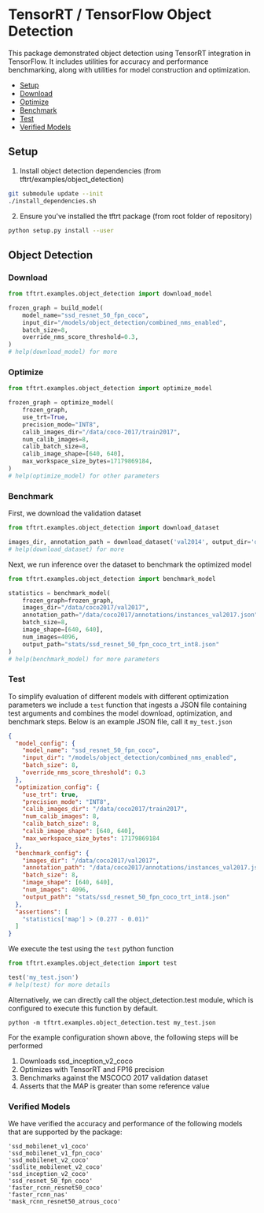 # TensorRT / TensorFlow Object Detection

This package demonstrated object detection using TensorRT integration in TensorFlow. 
It includes utilities for accuracy and performance benchmarking, along with 
utilities for model construction and optimization.

* [Setup](#setup)
* [Download](#od_download)
* [Optimize](#od_optimize)
* [Benchmark](#od_benchmark)
* [Test](#od_test)
* [Verified Models](#od_verified_models)

<a name="setup"></a>
## Setup

1. Install object detection dependencies (from tftrt/examples/object_detection)

```bash
git submodule update --init
./install_dependencies.sh
```

2. Ensure you've installed the tftrt package (from root folder of repository)

```bash
python setup.py install --user
```

<a name="od"></a>
## Object Detection

<a name="od_download"></a>
### Download
```python
from tftrt.examples.object_detection import download_model

frozen_graph = build_model(
    model_name="ssd_resnet_50_fpn_coco",
    input_dir="/models/object_detection/combined_nms_enabled",
    batch_size=8,
    override_nms_score_threshold=0.3,
)
# help(download_model) for more
```

<a name="od_optimize"></a>
### Optimize

```python
from tftrt.examples.object_detection import optimize_model

frozen_graph = optimize_model(
    frozen_graph,
    use_trt=True,
    precision_mode="INT8",
    calib_images_dir="/data/coco-2017/train2017",
    num_calib_images=8,
    calib_batch_size=8,
    calib_image_shape=[640, 640],
    max_workspace_size_bytes=17179869184,
)
# help(optimize_model) for other parameters
```

<a name="od_benchmark"></a>
### Benchmark

First, we download the validation dataset

```python
from tftrt.examples.object_detection import download_dataset

images_dir, annotation_path = download_dataset('val2014', output_dir='dataset')
# help(download_dataset) for more
```

Next, we run inference over the dataset to benchmark the optimized model

```python
from tftrt.examples.object_detection import benchmark_model

statistics = benchmark_model(
    frozen_graph=frozen_graph, 
    images_dir="/data/coco2017/val2017",
    annotation_path="/data/coco2017/annotations/instances_val2017.json",
    batch_size=8,
    image_shape=[640, 640],
    num_images=4096,
    output_path="stats/ssd_resnet_50_fpn_coco_trt_int8.json"
)
# help(benchmark_model) for more parameters
```

<a name="od_test"></a>
### Test
To simplify evaluation of different models with different optimization parameters
we include a ``test`` function that ingests a JSON file containing test arguments
and combines the model download, optimization, and benchmark steps.  Below is an
example JSON file, call it ``my_test.json``

```json
{
  "model_config": {
    "model_name": "ssd_resnet_50_fpn_coco",
    "input_dir": "/models/object_detection/combined_nms_enabled",
    "batch_size": 8,
    "override_nms_score_threshold": 0.3
  },
  "optimization_config": {
    "use_trt": true,
    "precision_mode": "INT8",
    "calib_images_dir": "/data/coco2017/train2017",
    "num_calib_images": 8,
    "calib_batch_size": 8,
    "calib_image_shape": [640, 640],
    "max_workspace_size_bytes": 17179869184
  },
  "benchmark_config": {
    "images_dir": "/data/coco2017/val2017",
    "annotation_path": "/data/coco2017/annotations/instances_val2017.json",
    "batch_size": 8,
    "image_shape": [640, 640],
    "num_images": 4096,
    "output_path": "stats/ssd_resnet_50_fpn_coco_trt_int8.json"
  },
  "assertions": [
    "statistics['map'] > (0.277 - 0.01)"
  ]
}
```

We execute the test using the ``test`` python function

```python
from tftrt.examples.object_detection import test

test('my_test.json')
# help(test) for more details
```

Alternatively, we can directly call the object_detection.test module, which
is configured to execute this function by default.

```shell
python -m tftrt.examples.object_detection.test my_test.json
```

For the example configuration shown above, the following steps will be performed

1. Downloads ssd_inception_v2_coco
2. Optimizes with TensorRT and FP16 precision
3. Benchmarks against the MSCOCO 2017 validation dataset
4. Asserts that the MAP is greater than some reference value

<a name="od_verified_models"></a>
### Verified Models
We have verified the accuracy and performance of the following models that are supported by the package:

    'ssd_mobilenet_v1_coco'
    'ssd_mobilenet_v1_fpn_coco'
    'ssd_mobilenet_v2_coco'
    'ssdlite_mobilenet_v2_coco'
    'ssd_inception_v2_coco'
    'ssd_resnet_50_fpn_coco'
    'faster_rcnn_resnet50_coco'
    'faster_rcnn_nas'
    'mask_rcnn_resnet50_atrous_coco'
